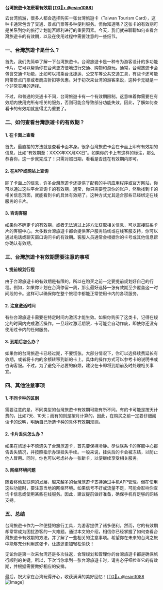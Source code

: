 **台湾旅遊卡怎麽看有效期 [[TG💪+ @esim1088](https://t.me/s/esim1088)]**

去台湾旅游，很多人都会选择购买一张台灣旅遊卡（Taiwan Tourism Card），这种卡通常包含了交通、景点门票等多种便利服务。但你知道嗎？这张卡的有效期可是关系到你的旅行计划能否顺利进行的重要因素。今天，我们就来聊聊如何查看台灣旅遊卡的有效期，以及在使用过程中需要注意的一些细节。

### 一、台灣旅遊卡是什么？

首先，我们先简单了解一下台湾旅遊卡。台灣旅遊卡是一种专为游客设计的多功能卡片，它可以帮助你在台湾更方便地进行交通、购物和游玩。通常，台灣旅遊卡会包含交通卡功能，比如可以搭乘台北捷运、公交车等公共交通工具，有些卡还可能附带景点门票或者商店折扣等优惠。对于初次来台湾的游客来说，这种卡无疑是一个非常实用的选择。

不过，和普通的交通卡不同，台灣旅遊卡有一个有效期限制。这意味着你需要在有效期内使用完所有相关的服务，否则可能会导致部分功能失效。因此，了解如何查看卡的有效期就显得尤为重要了。

### 二、如何查看台灣旅遊卡的有效期？

#### 1. 在卡面上查看

首先，最直接的方法就是查看卡面本身。很多台灣旅遊卡会在卡面上印有有效期的信息，比如“有效期至：XXXX年XX月XX日”。如果你的卡上有这样的标注，那么恭喜你，这一步就完成了！只需对照日期，看看是否还在有效期内即可。

#### 2. 在APP或网站上查询

除了卡面上的信息，许多台灣旅遊卡还提供了配套的手机应用程序或官方网站，你可以通过这些平台查询卡的有效期。通常，你只需要登录你的账户，然后找到卡的相关信息页面，就能看到卡的具体有效期了。这种方式尤其适合那些已经绑定在线服务的卡片。

#### 3. 咨询客服

如果你不确定卡的有效期，或者无法通过上述方法获取相关信息，可以直接联系卡片的客服中心。大多数台灣旅遊卡都会提供客户服务热线或在线客服支持，你可以通过电话或聊天窗口询问卡的有效期。客服人员通常会根据你的卡号或其他信息帮你确认有效期。

### 三、台灣旅遊卡有效期需要注意的事项

#### 1. 提前规划行程

由于台灣旅遊卡的有效期是有限的，所以在购买之前一定要提前规划好自己的行程。例如，如果你计划在台湾停留一周，那么最好选择一张有效期至少覆盖这一时间段的卡。这样可以确保你在整个旅程中都能正常使用卡内的各项服务。

#### 2. 注意激活时间

有些台灣旅遊卡需要在特定时间内激活才能生效。如果你购买了这类卡，记得在规定的时间内完成激活操作。一旦超过激活期限，卡可能会自动作废，即使你还没有使用过卡内的任何服务。

#### 3. 到期后怎么办？

如果你的台灣旅遊卡已经过期，不要慌张。大部分情况下，你可以选择续费延长有效期，或者将卡内的余额转移到新的卡上。具体的操作方式可以参考卡的说明书或咨询客服。不过，为了避免不必要的麻烦，建议在卡即将到期前及时处理相关事宜。

### 四、其他注意事项

#### 1. 不同卡种的区别

需要注意的是，不同类型的台灣旅遊卡有效期可能有所不同。有的卡可能是按天计费的，比如7天、10天；而有的则是按月计算的。因此，在购买之前一定要仔细阅读卡的说明，明确自己所选卡种的具体有效期规则。

#### 2. 卡片丢失怎么办？

如果在旅途中不慎遗失了台灣旅遊卡，首先要保持冷静。尽快联系卡的客服中心报告丢失情况，并按照指示办理挂失手续。一般来说，挂失后的卡会被冻结，以防止他人冒用。同时，你也可以考虑补办一张新卡，以便继续享受相关服务。

#### 3. 网络环境问题

随着移动互联网的发展，越来越多的台灣旅遊卡支持通过手机APP管理。但在使用这些功能时，要注意当地的网络环境。如果信号不好或流量不足，可能会影响你查询卡信息或使用某些在线服务。因此，建议提前做好准备，确保手机有足够的网络支持。

### 五、总结

台灣旅遊卡作为一种便捷的旅行工具，为游客提供了诸多便利。然而，它的有效期却常常成为困扰游客的一大难题。通过本文的介绍，相信你已经掌握了如何查看台灣旅遊卡有效期的方法，并了解了一些相关的注意事项。希望你在未来的台湾之旅中能够充分利用这张卡，让旅途更加轻松愉快！

无论你是第一次来台湾还是多次往返，合理规划和管理你的台灣旅遊卡都是确保旅行顺利的关键。所以，下次当你拿到一张台灣旅遊卡时，请务必仔细检查它的有效期，并根据需要做好相应的安排。

最后，祝大家在台湾玩得开心，收获满满的美好回忆！[[TG💪+ @esim1088](https://t.me/s/esim1088) ![Image](https://i.postimg.cc/4NQfJmqS/Snipaste-2025-05-13-00-14-12.png)]